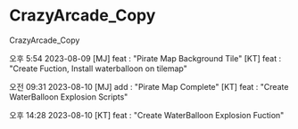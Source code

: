 # CrazyArcade_Copy
CrazyArcade_Copy

오후 5:54 2023-08-09
[MJ] feat : "Pirate Map Background Tile"
[KT] feat : "Create Fuction, Install waterballoon on tilemap"

오전 09:31 2023-08-10
[MJ] add : "Pirate Map Complete"
[KT] feat : "Create WaterBalloon Explosion Scripts"

오후 14:28 2023-08-10
[KT] feat : "Create WaterBalloon Explosion Fuction"
